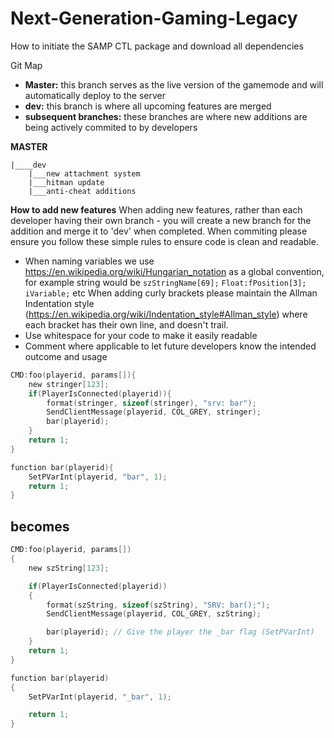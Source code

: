 
# Next-Generation-Gaming-Legacy

How to initiate the SAMP CTL package and download all dependencies

Git Map

* **Master:** this branch serves as the live version of the gamemode and will automatically deploy to the server
* **dev:** this branch is where all upcoming features are merged
* **subsequent branches:** these branches are where new additions are being actively commited to by developers


**MASTER**

    |____dev
        |___new attachment system
        |___hitman update
        |___anti-cheat additions

**How to add new features**
When adding new features, rather than each developer having their own branch - you will create a new branch for the addition and merge it to 'dev' when completed.
When commiting please ensure you follow these simple rules to ensure code is clean and readable.

 - When naming variables we use
   https://en.wikipedia.org/wiki/Hungarian_notation as a global
   convention, for example string would be `szStringName[69];`
   `Float:fPosition[3];` `iVariable;` etc When adding curly brackets please
   maintain the Allman Indentation style
   (https://en.wikipedia.org/wiki/Indentation_style#Allman_style) where
   each bracket has their own line, and doesn't trail.
 - Use whitespace for your code to make it easily readable
 - Comment where applicable to let future developers know the intended
   outcome and usage

```c
CMD:foo(playerid, params[]){
    new stringer[123];
    if(PlayerIsConnected(playerid)){
        format(stringer, sizeof(stringer), "srv: bar");
        SendClientMessage(playerid, COL_GREY, stringer);
        bar(playerid);
    }
    return 1;
}

function bar(playerid){
    SetPVarInt(playerid, "bar", 1);
    return 1;
}
```

## becomes

```c
CMD:foo(playerid, params[])
{
    new szString[123];

    if(PlayerIsConnected(playerid))
    {
        format(szString, sizeof(szString), "SRV: bar();");
        SendClientMessage(playerid, COL_GREY, szString);

        bar(playerid); // Give the player the _bar flag (SetPVarInt)
    }
    return 1;
}

function bar(playerid)
{
    SetPVarInt(playerid, "_bar", 1);

    return 1;
}

```
